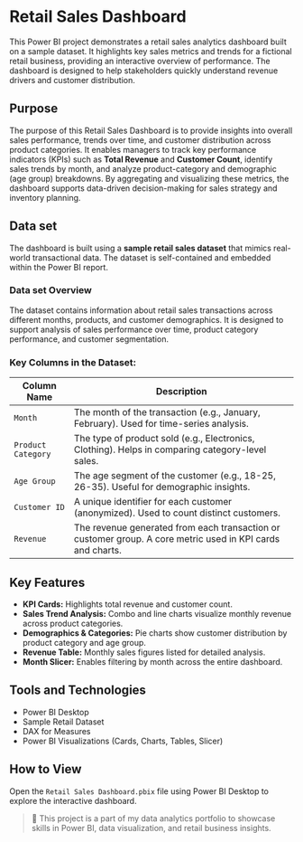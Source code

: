 # Retail Sales Dashboard

This Power BI project demonstrates a retail sales analytics dashboard built on a sample dataset. It highlights key sales metrics and trends for a fictional retail business, providing an interactive overview of performance. The dashboard is designed to help stakeholders quickly understand revenue drivers and customer distribution.

## Purpose

The purpose of this Retail Sales Dashboard is to provide insights into overall sales performance, trends over time, and customer distribution across product categories. It enables managers to track key performance indicators (KPIs) such as **Total Revenue** and **Customer Count**, identify sales trends by month, and analyze product-category and demographic (age group) breakdowns. By aggregating and visualizing these metrics, the dashboard supports data-driven decision-making for sales strategy and inventory planning.

## Data set

The dashboard is built using a **sample retail sales dataset** that mimics real-world transactional data. The dataset is self-contained and embedded within the Power BI report.

### Data set Overview

The dataset contains information about retail sales transactions across different months, products, and customer demographics. It is designed to support analysis of sales performance over time, product category performance, and customer segmentation.

### Key Columns in the Dataset:

| Column Name       | Description |
|-------------------|-------------|
| `Month`           | The month of the transaction (e.g., January, February). Used for time-series analysis. |
| `Product Category`| The type of product sold (e.g., Electronics, Clothing). Helps in comparing category-level sales. |
| `Age Group`       | The age segment of the customer (e.g., 18-25, 26-35). Useful for demographic insights. |
| `Customer ID`     | A unique identifier for each customer (anonymized). Used to count distinct customers. |
| `Revenue`         | The revenue generated from each transaction or customer group. A core metric used in KPI cards and charts. |

## Key Features

- **KPI Cards:** Highlights total revenue and customer count.
- **Sales Trend Analysis:** Combo and line charts visualize monthly revenue across product categories.
- **Demographics & Categories:** Pie charts show customer distribution by product category and age group.
- **Revenue Table:** Monthly sales figures listed for detailed analysis.
- **Month Slicer:** Enables filtering by month across the entire dashboard.

## Tools and Technologies

- Power BI Desktop
- Sample Retail Dataset
- DAX for Measures
- Power BI Visualizations (Cards, Charts, Tables, Slicer)

## How to View

Open the `Retail Sales Dashboard.pbix` file using Power BI Desktop to explore the interactive dashboard.

> 📁 This project is a part of my data analytics portfolio to showcase skills in Power BI, data visualization, and retail business insights.
